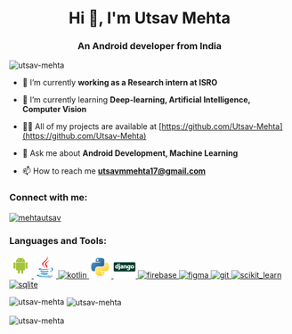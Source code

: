 <h1 align="center">Hi 👋, I'm Utsav Mehta</h1>
<h3 align="center">An Android developer from India</h3>

<p align="left"> <img src="https://komarev.com/ghpvc/?username=utsav-mehta&label=Profile%20views&color=0e75b6&style=flat" alt="utsav-mehta" /> </p>

- 🔭 I’m currently **working as a Research intern at ISRO**

- 🌱 I’m currently learning **Deep-learning, Artificial Intelligence, Computer Vision**

- 👨‍💻 All of my projects are available at [https://github.com/Utsav-Mehta](https://github.com/Utsav-Mehta)

- 💬 Ask me about **Android Development, Machine Learning**

- 📫 How to reach me **utsavmmehta17@gmail.com**

<h3 align="left">Connect with me:</h3>
<p align="left">
<a href="https://linkedin.com/in/mehtautsav" target="blank"><img align="center" src="https://raw.githubusercontent.com/rahuldkjain/github-profile-readme-generator/master/src/images/icons/Social/linked-in-alt.svg" alt="mehtautsav" height="30" width="40" /></a>
</p>

<h3 align="left">Languages and Tools:</h3>
<p align="left"> <a href="https://developer.android.com" target="_blank" rel="noreferrer"> <img src="https://raw.githubusercontent.com/devicons/devicon/master/icons/android/android-original-wordmark.svg" alt="android" width="40" height="40"/> </a>
  <a href="https://www.java.com" target="_blank" rel="noreferrer"> <img src="https://raw.githubusercontent.com/devicons/devicon/master/icons/java/java-original.svg" alt="java" width="40" height="40"/> </a> <a href="https://kotlinlang.org" target="_blank" rel="noreferrer"> <img src="https://www.vectorlogo.zone/logos/kotlinlang/kotlinlang-icon.svg" alt="kotlin" width="40" height="40"/> </a> <a href="https://www.python.org" target="_blank" rel="noreferrer"> <img src="https://raw.githubusercontent.com/devicons/devicon/master/icons/python/python-original.svg" alt="python" width="40" height="40"/> </a><a href="https://www.djangoproject.com/" target="_blank" rel="noreferrer"> <img src="https://raw.githubusercontent.com/devicons/devicon/master/icons/django/django-original.svg" alt="django" width="40" height="40"/> </a> <a href="https://firebase.google.com/" target="_blank" rel="noreferrer"> <img src="https://www.vectorlogo.zone/logos/firebase/firebase-icon.svg" alt="firebase" width="40" height="40"/><a href="https://www.figma.com/" target="_blank" rel="noreferrer"> <img src="https://www.vectorlogo.zone/logos/figma/figma-icon.svg" alt="figma" width="40" height="40"/> </a> </a> <a href="https://git-scm.com/" target="_blank" rel="noreferrer"> <img src="https://www.vectorlogo.zone/logos/git-scm/git-scm-icon.svg" alt="git" width="40" height="40"/> </a>   <a href="https://scikit-learn.org/" target="_blank" rel="noreferrer"> <img src="https://upload.wikimedia.org/wikipedia/commons/0/05/Scikit_learn_logo_small.svg" alt="scikit_learn" width="40" height="40"/> </a> <a href="https://www.sqlite.org/" target="_blank" rel="noreferrer"> <img src="https://www.vectorlogo.zone/logos/sqlite/sqlite-icon.svg" alt="sqlite" width="40" height="40"/> </a> </p>

<p><img align="left" src="https://github-readme-stats.vercel.app/api/top-langs?username=utsav-mehta&show_icons=true&locale=en&layout=compact" alt="utsav-mehta" /></p>

<p>&nbsp;<img align="center" src="https://github-readme-stats.vercel.app/api?username=utsav-mehta&show_icons=true&locale=en" alt="utsav-mehta" /></p>

<p><img align="center" src="https://github-readme-streak-stats.herokuapp.com/?user=utsav-mehta&" alt="utsav-mehta" /></p>
